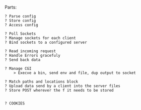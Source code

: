 Parts:

	? Parse config
	? Store config
	? Access config

	? Poll Sockets
	? Manage sockets for each client
	? Bind sockets to a configured server

	? Read incoming request
	? Handle Errors gracefuly
	? Send back data

	? Manage CGI
		> Execve a bin, send env and file, dup output to socket

	? Match paths and locations block
	? Upload data send by a client into the server files
	? Store POST wherever the f it needs to be stored


	? COOKIES 
